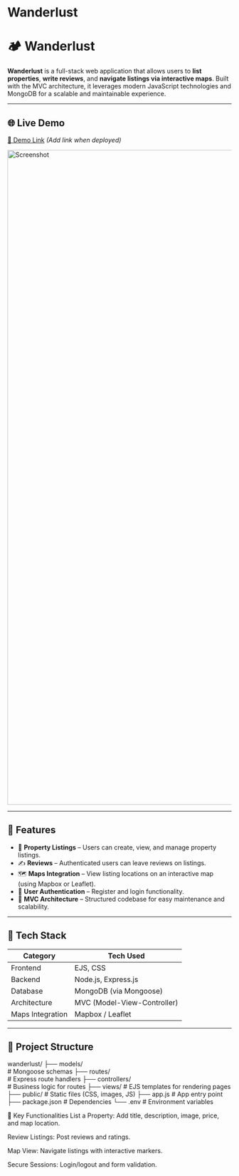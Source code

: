 # Wanderlust
 # 🏕️ Wanderlust

**Wanderlust** is a full-stack web application that allows users to **list properties**, **write reviews**, and **navigate listings via interactive maps**. Built with the MVC architecture, it leverages modern JavaScript technologies and MongoDB for a scalable and maintainable experience.

---

## 🌐 Live Demo

[🔗 Demo Link](#) *(Add link when deployed)*

 <img width="1470" alt="Screenshot " src="https://github.com/user-attachments/assets/10828980-65e5-4580-a4b3-6dde709ee636">
<!--  <img width="1470" alt="Screenshot " src="https://github.com/user-attachments/assets/1bc50b85-b421-4122-8ba4-ae68b2b61432"> -->

---

## 🚀 Features

- 🏡 **Property Listings** – Users can create, view, and manage property listings.
- ✍️ **Reviews** – Authenticated users can leave reviews on listings.
- 🗺️ **Maps Integration** – View listing locations on an interactive map (using Mapbox or Leaflet).
- 👤 **User Authentication** – Register and login functionality.
- 🧭 **MVC Architecture** – Structured codebase for easy maintenance and scalability.

---

## 🧱 Tech Stack

| Category         | Tech Used              |
|------------------|------------------------|
| Frontend         | EJS, CSS               |
| Backend          | Node.js, Express.js    |
| Database         | MongoDB (via Mongoose) |
| Architecture     | MVC (Model-View-Controller) |
| Maps Integration | Mapbox / Leaflet       |

---

## 📁 Project Structure

wanderlust/ ├── models/ <br> # Mongoose schemas ├── routes/  <br> # Express route handlers ├── controllers/  <br> # Business logic for routes ├── views/ # EJS templates for rendering pages ├── public/ # Static files (CSS, images, JS) ├── app.js # App entry point ├── package.json # Dependencies └── .env # Environment variables

🧪 Key Functionalities
List a Property: Add title, description, image, price, and map location.

Review Listings: Post reviews and ratings.

Map View: Navigate listings with interactive markers.

Secure Sessions: Login/logout and form validation.




